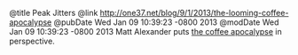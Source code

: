 @title Peak Jitters
@link http://one37.net/blog/9/1/2013/the-looming-coffee-apocalypse
@pubDate Wed Jan 09 10:39:23 -0800 2013
@modDate Wed Jan 09 10:39:23 -0800 2013
Matt Alexander puts <a href="http://one37.net/blog/9/1/2013/the-looming-coffee-apocalypse">the coffee apocalypse</a> in perspective.
